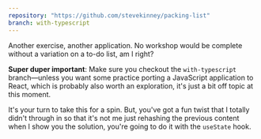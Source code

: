 ```yaml
---
repository: "https://github.com/stevekinney/packing-list"
branch: with-typescript
---
```


Another exercise, another application. No workshop would be complete without a variation on a to-do list, am I right?

**Super duper important**: Make sure you checkout the `with-typescript` branch—unless you want some practice porting a JavaScript application to React, which is probably also worth an exploration, it's just a bit off topic at this moment.

It's your turn to take this for a spin. But, you've got a fun twist that I totally didn't through in so that it's not me just rehashing the previous content when I show you the solution, you're going to do it with the `useState` hook.
